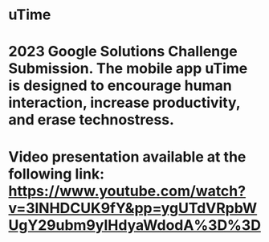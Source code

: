 # uTime

# 2023 Google Solutions Challenge Submission. The mobile app uTime is designed to encourage human interaction, increase productivity, and erase technostress.

# Video presentation available at the following link: https://www.youtube.com/watch?v=3lNHDCUK9fY&pp=ygUTdVRpbWUgY29ubm9yIHdyaWdodA%3D%3D
